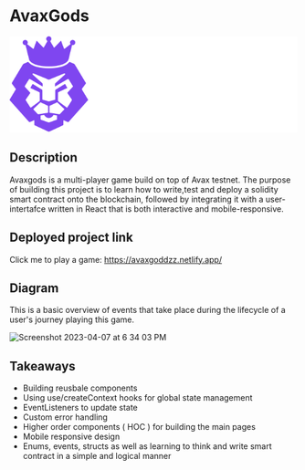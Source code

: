 # AvaxGods
<img src='client/src/assets/logo.svg'/>

## Description
Avaxgods is a multi-player game build on top of Avax testnet. The purpose of building this project is to learn how to write,test and deploy a solidity smart contract onto the blockchain, followed by integrating it with a user-intertafce written in React that is both interactive and mobile-responsive.  

## Deployed project link 
Click me to play a game: <a href="https://www.linkedin.com/in/joshua-wee-784b41151/" target="blank"> https://avaxgoddzz.netlify.app/

## Diagram
This is a basic overview of events that take place during the lifecycle of a user's journey playing this game. 

<img width="1198" alt="Screenshot 2023-04-07 at 6 34 03 PM" src="https://user-images.githubusercontent.com/74093051/230594366-8ec1e760-0837-4d4d-a0f2-fcbb08ccdae8.png">

## Takeaways 
- Building reusbale components
- Using use/createContext hooks for global state management
- EventListeners to update state 
- Custom error handling 
- Higher order components ( HOC ) for building the main pages 
- Mobile responsive design 
- Enums, events, structs as well as learning to think and write smart contract in a simple and logical manner





